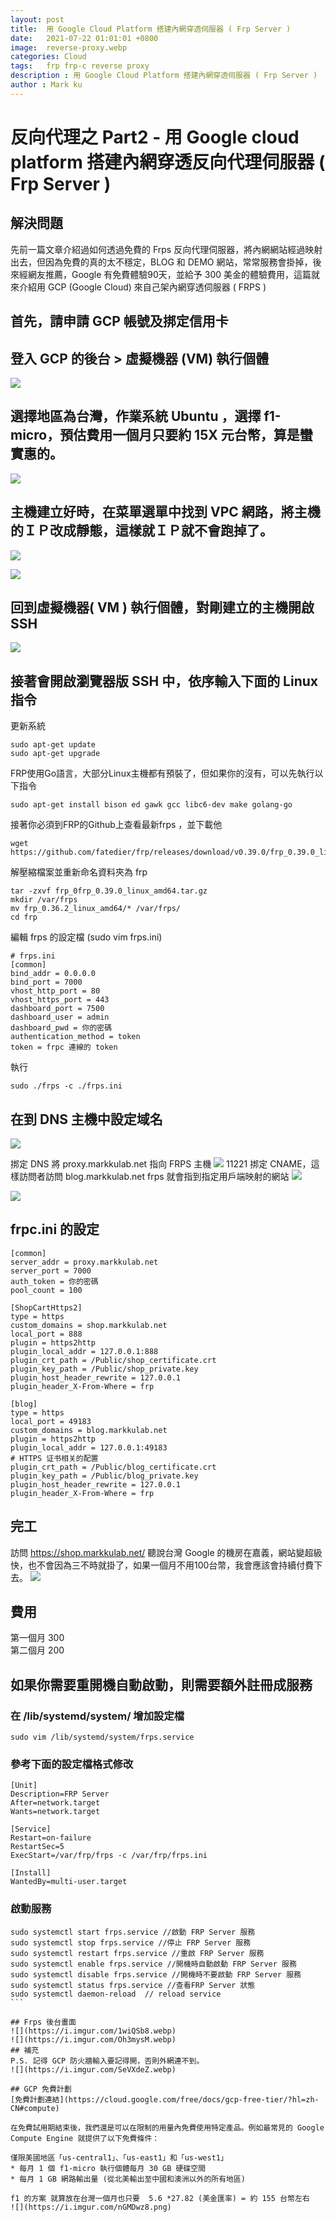 ```yaml
---
layout: post
title:  用 Google Cloud Platform 搭建內網穿透伺服器 ( Frp Server ) 
date:   2021-07-22 01:01:01 +0800
image:  reverse-proxy.webp
categories: Cloud
tags:   frp frp-c reverse proxy
description : 用 Google Cloud Platform 搭建內網穿透伺服器 ( Frp Server ) 
author : Mark ku
---
```

# 反向代理之 Part2 - 用 Google cloud platform 搭建內網穿透反向代理伺服器 ( Frp Server )
## 解決問題
先前一篇文章介紹過如何透過免費的 Frps 反向代理伺服器，將內網網站經過映射出去，但因為免費的真的太不穩定，BLOG 和 DEMO 網站，常常服務會掛掉，後來經網友推薦，Google 有免費體驗90天，並給予 300 美金的體驗費用，這篇就來介紹用 GCP (Google Cloud) 來自己架內網穿透伺服器 ( FRPS )

## 首先，請申請 GCP 帳號及挷定信用卡

## 登入 GCP 的後台 > 虛擬機器 (VM) 執行個體
![](https://i.imgur.com/LNph6ly.webp)


## 選擇地區為台灣，作業系統 Ubuntu ，選擇 f1-micro，預估費用一個月只要約 15X 元台幣，算是蠻實惠的。  
![](https://i.imgur.com/qtpWIMy.png)


## 主機建立好時，在菜單選單中找到 VPC 網路，將主機的ＩＰ改成靜態，這樣就ＩＰ就不會跑掉了。
![](https://i.imgur.com/PukFeHZ.webp)

![](https://i.imgur.com/TyPfbfU.webp)

## 回到虛擬機器( VM ) 執行個體，對剛建立的主機開啟 SSH
![](https://i.imgur.com/AuSmzRf.webp)

## 接著會開啟瀏覽器版 SSH 中，依序輸入下面的 Linux 指令

更新系統

```
sudo apt-get update
sudo apt-get upgrade
```

FRP使用Go語言，大部分Linux主機都有預裝了，但如果你的沒有，可以先執行以下指令

```
sudo apt-get install bison ed gawk gcc libc6-dev make golang-go
```

接著你必須到FRP的Github上查看最新frps ，並下載他

```
wget https://github.com/fatedier/frp/releases/download/v0.39.0/frp_0.39.0_linux_amd64.tar.gz
```

解壓縮檔案並重新命名資料夾為 frp

```
tar -zxvf frp_0frp_0.39.0_linux_amd64.tar.gz
mkdir /var/frps
mv frp_0.36.2_linux_amd64/* /var/frps/
cd frp
```

編輯 frps 的設定檔 (sudo vim frps.ini)

```
# frps.ini
[common]
bind_addr = 0.0.0.0
bind_port = 7000
vhost_http_port = 80
vhost_https_port = 443
dashboard_port = 7500
dashboard_user = admin
dashboard_pwd = 你的密碼
authentication_method = token
token = frpc 連線的 token 
```

執行
```
sudo ./frps -c ./frps.ini
```

## 在到 DNS 主機中設定域名
![](https://i.imgur.com/wxhxp8T.webp)

挷定 DNS 將 proxy.markkulab.net 指向 FRPS 主機
![](https://i.imgur.com/Br3Kpe1.webp)
11221
挷定 CNAME，這樣訪問者訪問 blog.markkulab.net frps 就會指到指定用戶端映射的網站
![](https://i.imgur.com/WHDoSYy.webp)

![](https://i.imgur.com/7iCNmjK.webp)

## frpc.ini 的設定

```
[common]
server_addr = proxy.markkulab.net
server_port = 7000
auth_token = 你的密碼
pool_count = 100

[ShopCartHttps2]
type = https
custom_domains = shop.markkulab.net
local_port = 888
plugin = https2http
plugin_local_addr = 127.0.0.1:888
plugin_crt_path = /Public/shop_certificate.crt
plugin_key_path = /Public/shop_private.key
plugin_host_header_rewrite = 127.0.0.1
plugin_header_X-From-Where = frp

[blog]
type = https
local_port = 49183
custom_domains = blog.markkulab.net
plugin = https2http
plugin_local_addr = 127.0.0.1:49183
# HTTPS 证书相关的配置
plugin_crt_path = /Public/blog_certificate.crt
plugin_key_path = /Public/blog_private.key
plugin_host_header_rewrite = 127.0.0.1
plugin_header_X-From-Where = frp
```

## 完工
訪問 https://shop.markkulab.net/ 聽說台灣 Google 的機房在嘉義，網站變超級快，也不會因為三不時就掛了，如果一個月不用100台幣，我會應該會持續付費下去。
![](https://i.imgur.com/G28BhNe.webp)

## 費用
第一個月 300  
第二個月 200  

## 如果你需要重開機自動啟動，則需要額外註冊成服務
### 在 /lib/systemd/system/ 增加設定檔

```
sudo vim /lib/systemd/system/frps.service

````

### 參考下面的設定檔格式修改
```
[Unit]
Description=FRP Server
After=network.target
Wants=network.target

[Service]
Restart=on-failure
RestartSec=5
ExecStart=/var/frp/frps -c /var/frp/frps.ini

[Install]
WantedBy=multi-user.target
```

### 啟動服務

````
sudo systemctl start frps.service //啟動 FRP Server 服務
sudo systemctl stop frps.service //停止 FRP Server 服務
sudo systemctl restart frps.service //重啟 FRP Server 服務
sudo systemctl enable frps.service //開機時自動啟動 FRP Server 服務
sudo systemctl disable frps.service //開機時不要啟動 FRP Server 服務
sudo systemctl status frps.service //查看FRP Server 狀態
sudo systemctl daemon-reload  // reload service
```

## Frps 後台畫面
![](https://i.imgur.com/1wiQSb8.webp)
![](https://i.imgur.com/Oh3mysM.webp)
## 補充
P.S. 記得 GCP 防火牆輸入要記得開，否則外網連不到。
![](https://i.imgur.com/SeVXdeZ.webp)

## GCP 免費計劃
[免費計劃連結](https://cloud.google.com/free/docs/gcp-free-tier/?hl=zh-CN#compute)

在免費試用期結束後，我們還是可以在限制的用量內免費使用特定產品。例如最常見的 Google Compute Engine 就提供了以下免費條件：  

僅限美國地區「us-central1」、「us-east1」和「us-west1」  
* 每月 1 個 f1-micro 執行個體每月 30 GB 硬碟空間
* 每月 1 GB 網路輸出量 (從北美輸出至中國和澳洲以外的所有地區)

f1 的方案 就算放在台灣一個月也只要  5.6 *27.82 (美金匯率) = 約 155 台幣左右
![](https://i.imgur.com/nGMDwz8.png)



